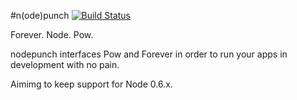 #n(ode)punch
[![Build Status](https://secure.travis-ci.org/bencevans/npunch.png?branch=master)](http://travis-ci.org/bencevans/npunch)

Forever. Node. Pow.

nodepunch interfaces Pow and Forever in order to run your apps in development with no pain.

Aimimg to keep support for Node 0.6.x.
